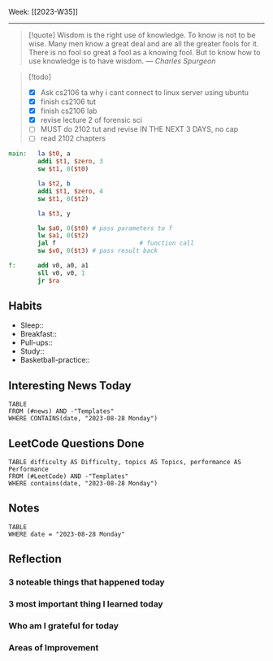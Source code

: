 Week: [[2023-W35]]
- - -
>[!quote]
> Wisdom is the right use of knowledge. To know is not to be wise. Many men know a great deal and are all the greater fools for it. There is no fool so great a fool as a knowing fool. But to know how to use knowledge is to have wisdom.
> — <cite>Charles Spurgeon</cite>

>[!todo]
>- [x] Ask cs2106 ta why i cant connect to linux server using ubuntu
>- [x] finish cs2106 tut
>- [x] finish cs2106 lab
>- [x] revise lecture 2 of forensic sci
>- [ ] MUST do 2102 tut and revise IN THE NEXT 3 DAYS, no cap
>- [ ] read 2102 chapters


```mips
main:   la $t0, a
		addi $t1, $zero, 3
		sw $t1, 0($t0)

		la $t2, b
		addi $t1, $zero, 4
		sw $t1, 0($t2)

		la $t3, y

		lw $a0, 0($t0) # pass parameters to f
		lw $a1, 0($t2)
		jal f                       # function call
		sw $v0, 0($t3) # pass result back

f:      add v0, a0, a1
        sll v0, v0, 1
        jr $ra
```

## Habits

- Sleep:: 
- Breakfast:: 
- Pull-ups:: 
- Study:: 
- Basketball-practice:: 
## Interesting News Today

```dataview
TABLE 
FROM (#news) AND -"Templates"
WHERE CONTAINS(date, "2023-08-28 Monday") 
```

## LeetCode Questions Done

```dataview
TABLE difficulty AS Difficulty, topics AS Topics, performance AS Performance
FROM (#LeetCode) AND -"Templates"
WHERE contains(date, "2023-08-28 Monday") 
```

## Notes

```dataview
TABLE
WHERE date = "2023-08-28 Monday"
```

## Reflection

### 3 noteable things that happened today

### 3 most important thing I learned today

### Who am I grateful for today

### Areas of Improvement
